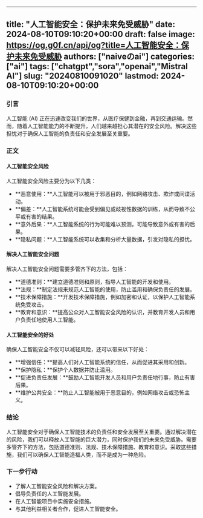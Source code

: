 
---
title: "人工智能安全：保护未来免受威胁"
date: 2024-08-10T09:10:20+00:00
draft: false
image: https://og.g0f.cn/api/og?title=人工智能安全：保护未来免受威胁
authors: ["naiveのai"]
categories: ["ai"]
tags: ["chatgpt","sora","openai","Mistral AI"]
slug: "20240810091020"
lastmod: 2024-08-10T09:10:20+00:00
---
### 引言

人工智能 (AI) 正在迅速改变我们的世界，从医疗保健到金融，再到交通运输。然而，随着人工智能能力的不断提升，人们越来越担心其潜在的安全风险。解决这些担忧对于确保人工智能的负责任和安全发展至关重要。

### 正文

#### 人工智能安全风险

人工智能安全风险主要分为以下几类：

* **恶意使用：**人工智能可以被用于邪恶目的，例如网络攻击、欺诈或间谍活动。
* **偏差：**人工智能系统可能会受到偏见或歧视性数据的训练，从而导致不公平或有害的结果。
* **意外后果：**人工智能系统的行为可能难以预测，可能导致意外或有害的后果。
* **隐私问题：**人工智能系统可以收集和分析大量数据，引发对隐私的担忧。

#### 解决人工智能安全问题

解决人工智能安全问题需要多管齐下的方法，包括：

* **道德准则：**建立道德准则和原则，指导人工智能的开发和使用。
* **法规：**制定法规来规范人工智能的使用，防止滥用和确保负责任的发展。
* **技术保障措施：**开发技术保障措施，例如加密和认证，以保护人工智能系统免受攻击。
* **教育和意识：**提高公众对人工智能安全风险的认识，并教育开发人员和用户负责任地使用人工智能。

#### 人工智能安全的好处

确保人工智能安全不仅可以减轻风险，还可以带来以下好处：

* **增强信任：**提高人们对人工智能系统的信任，从而促进其采用和创新。
* **保护隐私：**保护个人数据并防止滥用。
* **促进负责任发展：**鼓励人工智能开发人员和用户负责任地行事，防止有害后果。
* **维护公共安全：**防止人工智能被用于恶意目的，例如网络攻击或恐怖主义。

### 结论

人工智能安全对于确保人工智能技术的负责任和安全发展至关重要。通过解决潜在的风险，我们可以释放人工智能的巨大潜力，同时保护我们的未来免受威胁。需要多管齐下的方法，包括道德准则、法规、技术保障措施、教育和意识。采取这些措施，我们可以确保人工智能造福人类，而不是成为一种危险。

### 下一步行动

* 了解人工智能安全风险和解决方案。
* 倡导负责任的人工智能发展。
* 在人工智能项目中实施安全措施。
* 与其他利益相关者合作，促进人工智能安全。